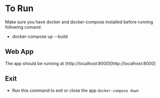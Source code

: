 # To Run 

Make sure you have docker and docker-compose installed before running following comand.

- docker-compose up --build 

## Web App

The app should be running at (http://localhost:8000)[http://localhost:8000]


## Exit 
- Run this command to exit or close the app `docker-compose down`